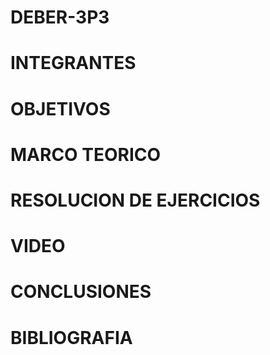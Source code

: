 # DEBER-3P3
# INTEGRANTES
# OBJETIVOS
# MARCO TEORICO
# RESOLUCION DE EJERCICIOS
# VIDEO
# CONCLUSIONES
# BIBLIOGRAFIA
